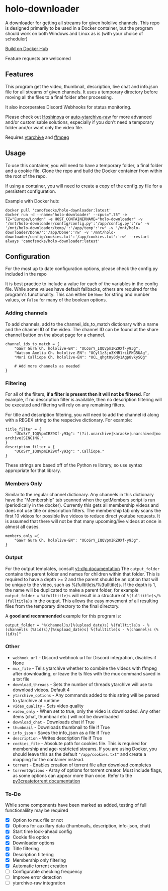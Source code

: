 # holo-downloader
A downloader for getting all streams for given hololive channels. This repo is designed primarily to be used in a Docker container, but the program should work on both Windows and Linux as is (with your choice of scheduler)

[Build on Docker Hub](https://hub.docker.com/r/canofsocks/holo-downloader)

Feature requests are welcomed

## Features
This program get the video, thumbnail, description, live chat and info.json file for all streams of given channels. It uses a temporary directory before moving all the files to a final folder after processing.

It also incorperates Discord Webhooks for status monitoring.

Please check out [Hoshinova](https://github.com/HoloArchivists/hoshinova) or [auto-ytarchive-raw](https://github.com/Spicadox/auto-ytarchive-raw/) for more advanced and/or customisable solutions, especially if you don't need a temporary folder and/or want only the video file.

Requires [ytarchive](https://github.com/Kethsar/ytarchive) and [ffmpeg](https://ffmpeg.org/)

## Usage
To use this container, you will need to have a temporary folder, a final folder and a cookie file.
Clone the repo and build the Docker container from within the root of the repo.

If using a container, you will need to create a copy of the config.py file for a persistent configuration.

Example with Docker hub:
```
docker pull 'canofsocks/holo-downloader:latest'
docker run -d --name='holo-downloader' --cpus=".75" -e TZ="Europe/London" -e HOST_CONTAINERNAME="holo-downloader" -v '/mnt/holo-downloader/config/config.py':'/app/config.py':'rw' -v '/mnt/holo-downloader/temp/':'/app/temp':'rw' -v '/mnt/holo-downloader/Done/':'/app/Done':'rw' -v '/mnt/holo-downloader/config/cookies.txt':'/app/cookies.txt':'rw' --restart always 'canofsocks/holo-downloader:latest'
```
## Configuration
For the most up to date configuration options, please check the config.py included in the repo

It is best practice to include a value for each of the variables in the config file. While some values have default fallbacks, others are required for the program's functionality. This can either be ```None``` for string and number values, or ```False``` for many of the boolean options.

### Adding channels
To add channels, add to the channel_ids_to_match dictionary with a name and the channel ID of the video. The channel ID can be found at the share channel button on the about page for a channel.
```
channel_ids_to_match = {
    "Gawr Gura Ch. hololive-EN": "UCoSrY_IQQVpmIRZ9Xf-y93g",
    "Watson Amelia Ch. hololive-EN": "UCyl1z3jo3XHR1riLFKG5UAg",
    "Mori Calliope Ch. hololive-EN": "UCL_qhgtOy0dy1Agp8vkySQg"
    
    # Add more channels as needed
}
```
### Filtering
For all of the filters, __if a filter is present then it will not be filtered__. For example, if no description filter is available, then no description filtering will be executed and filtering will rely on any remaining filters.

For title and description filtering, you will need to add the channel id along with a REGEX string to the respecive dictionary. For example:
```
title_filter = {
    "UCoSrY_IQQVpmIRZ9Xf-y93g": "(?i).unarchive|karaoke|unarchived|no archive|SINGING."
}
description_filter = {
    "UCoSrY_IQQVpmIRZ9Xf-y93g": ".Calliope."
}
```
These strings are based off of the Python re library, so use syntax appropriate for that library.

### Members Only
Similar to the regular channel dictionary. Any channels in this dictionary have the "Membership" tab scanned when the getMembers script is run (periodically in the docker). Currently this gets all membership videos and does not use title or description filters.
The membership tab only scans the first 10 videos for possible live videos to reduce direct youtube requests. It is assumed that there will not be that many upcoming/live videos at once in almost all cases.
```
members_only ={
    "Gawr Gura Ch. hololive-EN": "UCoSrY_IQQVpmIRZ9Xf-y93g",
}
```

### Output
For the output templates, consult [yt-dlp documentation](https://github.com/yt-dlp/yt-dlp#output-template)
The ```output_folder``` contains the parent folder and names for children within that folder. 
This is required to have a depth >= 2 and the parent should be an option that will be unique to the video, such as %(fulltitle)s/%(fulltitle)s. If the depth is 1, the name will be duplicated to make a parent folder, for example ```output_folder = %(fulltitle)s``` will result in a structure of ```%(fulltitle)s/%(fulltitle)s``` in the output. This allows the easy movement of all resulting files from the temporary directory to the final directory.

A **good and recommended** example for this program is:
```
output_folder = "%(channel)s/[%(upload_date)s] %(fulltitle)s - %(channel)s (%(id)s)/[%(upload_date)s] %(fulltitle)s - %(channel)s (%(id)s)"
```

### Other
* ```webhook_url``` - Discord webhook url for Discord integration, disables if None
* ```mux_file``` - Tells ytarchive whether to combine the videos with ffmpeg after downloading, or leave the ts files with the mux command saved in a txt file
* ```download_threads``` - Sets the number of threads ytarchive will use to download videos. Default 4
* ```ytarchive_options``` - Any commands added to this string will be parsed to ytarchive at runtime
* ```video_quality``` - Sets video quality
* ```video_only``` - When set to true, only the video is downloaded. Any other items (chat, thumbnail etc.) will not be downloaded
* ```download_chat``` - Downloads chat if True
* ```thumbnail``` - Downloads thumbnail to file if True
* ```info_json``` - Saves the info_json as a file if True
* ```description``` - Writes description file if True
* ```cookies_file``` - Absolute path for cookies file. This is required for membership and age-restricted streams. If you are using Docker, you should leave this as the default ```"/app/cookies.txt"``` and create a mapping for the container instead.
* ```torrent``` - Enables creation of torrent file after download completes
* ```torrentOptions``` - Array of options for torrent creator. Must include flags, as some options can appear more than once. Refer to the [py3createtorrent documentation](https://py3createtorrent.readthedocs.io/en/latest/user.html#full-usage-guide) 

### To-Do
While some components have been marked as added, testing of full functionalility may be required
- [x] Option to mux file or not
- [x] Options for auxillary data (thumbnails, description, info-json, chat)
- [x] Start time look-ahead config
- [x] Cookie file option
- [x] Downloader options
- [x] Title filtering
- [x] Description filtering
- [x] Membership only filtering
- [x] Automatic torrent creation
- [ ] Configurable checking frequency
- [ ] Improve error detection
- [ ] ytarchive-raw integration
